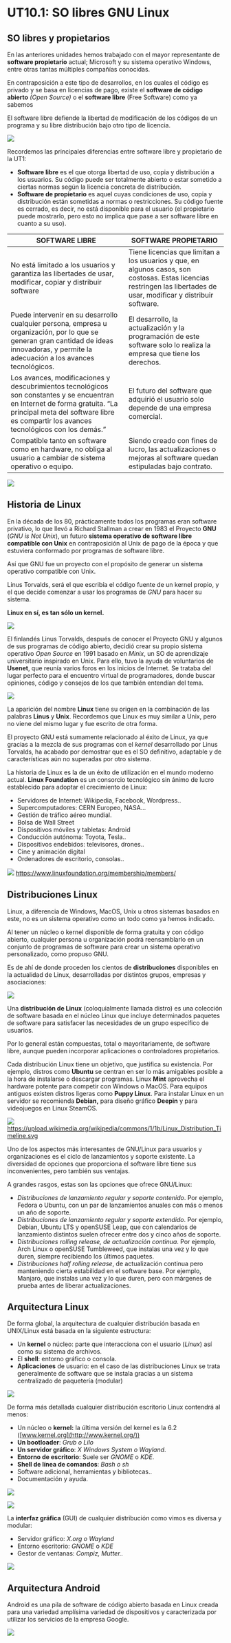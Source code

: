 # UT10.1: SO libres GNU Linux

## SO libres y propietarios

En las anteriores unidades hemos trabajado con el mayor representante de **software propietario** actual; Microsoft y su sistema operativo Windows, entre otras tantas múltiples compañías conocidas.

En contraposición a este tipo de desarrollos, en los cuales el código es privado y se basa en licencias de pago, existe el **software de código abierto** *(Open Source)* o el **software libre** (Free Software) como ya sabemos

El software libre defiende la libertad de modificación de los códigos de un programa y su libre distribución bajo otro tipo de licencia.

![](media/fc3794aaae6aa8942cc6ff3de530aa55.png)

Recordemos las principales diferencias entre software libre y propietario de la UT1:

-   **Software libre** es el que otorga libertad de uso, copia y distribución a los usuarios. Su código puede ser totalmente abierto o estar sometido a ciertas normas según la licencia concreta de distribución.
-   **Software de propietario** es aquel cuyas condiciones de uso, copia y distribución están sometidas a normas o restricciones. Su código fuente es cerrado, es decir, no está disponible para el usuario (el propietario puede mostrarlo, pero esto no implica que pase a ser software libre en cuanto a su uso).

| **SOFTWARE LIBRE**                                                                                                                                                                                                   | **SOFTWARE PROPIETARIO**                                                                                                                                              |
|----------------------------------------------------------------------------------------------------------------------------------------------------------------------------------------------------------------------|-----------------------------------------------------------------------------------------------------------------------------------------------------------------------|
| No está limitado a los usuarios y garantiza las libertades de usar, modificar, copiar y distribuir software                                                                                                          | Tiene licencias que limitan a los usuarios y que, en algunos casos, son costosas. Estas licencias restringen las libertades de usar, modificar y distribuir software. |
| Puede intervenir en su desarrollo cualquier persona, empresa u organización, por lo que se generan gran cantidad de ideas innovadoras, y permite la adecuación a los avances tecnológicos.                           |  El desarrollo, la actualización y la programación de este software solo lo realiza la empresa que tiene los derechos.                                                |
| Los avances, modificaciones y descubrimientos tecnológicos son constantes y se encuentran en Internet de forma gratuita. “La principal meta del software libre es compartir los avances tecnológicos con los demás.” |  El futuro del software que adquirió el usuario solo depende de una empresa comercial.                                                                                |
| Compatible tanto en software como en hardware, no obliga al usuario a cambiar de sistema operativo o equipo.                                                                                                         | Siendo creado con fines de lucro, las actualizaciones o mejoras al software quedan estipuladas bajo contrato.                                                         |

![](media/628d335f170ae335994faba963e808a9.png)

## Historia de Linux

En la década de los 80, prácticamente todos los programas eran software privativo, lo que llevó a Richard Stallman a crear en 1983 el Proyecto **GNU** (*GNU is Not Unix*), un futuro **sistema operativo de software libre compatible con Unix** en contraposición al Unix de pago de la época y que estuviera conformado por programas de software libre.

Así que GNU fue un proyecto con el propósito de generar un sistema operativo compatible con Unix.

Linus Torvalds, será el que escribía el código fuente de un kernel propio, y el que decide comenzar a usar los programas de *GNU* para hacer su sistema.

**Linux en sí, es tan sólo un kernel.**

![](media/0b384bc192b4e57f1c794a1ec9738a0c.png)

El finlandés Linus Torvalds, después de conocer el Proyecto GNU y algunos de sus programas de código abierto, decidió crear su propio sistema operativo *Open Source* en 1991 basado en *Minix*, un SO de aprendizaje universitario inspirado en Unix. Para ello, tuvo la ayuda de voluntarios de **Usenet**, que reunía varios foros en los inicios de Internet. Se trataba del lugar perfecto para el encuentro virtual de programadores, donde buscar opiniones, código y consejos de los que también entendían del tema.

![](media/7846ebe1462c883c5b5152816c17f223.jpeg)

La aparición del nombre **Linux** tiene su origen en la combinación de las palabras **Linus** y **Unix**. Recordemos que Linux es muy similar a Unix, pero no viene del mismo lugar y fue escrito de otra forma.

El proyecto GNU está sumamente relacionado al éxito de Linux, ya que gracias a la mezcla de sus programas con el *kernel* desarrollado por Linus Torvalds, ha acabado por demostrar que es el SO definitivo, adaptable y de características aún no superadas por otro sistema.

La historia de Linux es la de un éxito de utilización en el mundo moderno actual. **Linux Foundation** es un consorcio tecnológico sin ánimo de lucro establecido para adoptar el crecimiento de Linux:

-   Servidores de Internet: Wikipedia, Facebook, Wordpress.. 
-   Supercomputadores: CERN Europeo, NASA…
-   Gestión de tráfico aéreo mundial.
-   Bolsa de Wall Street
-   Dispositivos móviles y tabletas: Android
-   Conducción autónoma: Toyota, Tesla..
-   Dispositivos endebidos: televisores, drones..
-   Cine y animación digital
-   Ordenadores de escritorio, consolas..

![](media/41531ed9d80c1870d433005766980bb9.png)
<https://www.linuxfoundation.org/membership/members/>

## Distribuciones Linux

Linux, a diferencia de Windows, MacOS, Unix u otros sistemas basados en este, no es un sistema operativo como un todo como ya hemos indicado.

Al tener un núcleo o kernel disponible de forma gratuita y con código abierto, cualquier persona u organización podrá reensamblarlo en un conjunto de programas de software para crear un sistema operativo personalizado, como propuso GNU.

Es de ahí de donde proceden los cientos de **distribuciones** disponibles en la actualidad de Linux, desarrolladas por distintos grupos, empresas y asociaciones:

![](media/168816aaedbf0551305a435e9e6ff9da.jpeg)

Una **distribución de Linux** (coloquialmente llamada distro) es una colección de software basada en el núcleo Linux que incluye determinados paquetes de software para satisfacer las necesidades de un grupo específico de usuarios.

Por lo general están compuestas, total o mayoritariamente, de software libre, aunque pueden incorporar aplicaciones o controladores propietarios.

Cada distribución Linux tiene un objetivo, que justifica su existencia. Por ejemplo, distros como **Ubuntu** se centran en ser lo más amigables posible a la hora de instalarse o descargar programas. Linux **Mint** aprovecha el hardware potente para competir con Windows o MacOS. Para equipos antiguos existen distros ligeras como **Puppy Linux**. Para instalar Linux en un servidor se recomienda **Debian,** para diseño gráfico **Deepin** y para videojuegos en Linux SteamOS.

![](media/5c973ed3ee1936711d2a3992506f8c8e.png)
<https://upload.wikimedia.org/wikipedia/commons/1/1b/Linux_Distribution_Timeline.svg>

Uno de los aspectos más interesantes de GNU/Linux para usuarios y organizaciones es el ciclo de lanzamientos y soporte existente. La diversidad de opciones que proporciona el software libre tiene sus inconvenientes, pero también sus ventajas.

A grandes rasgos, estas son las opciones que ofrece GNU/Linux:

-   *Distribuciones de lanzamiento regular y soporte contenido*. Por ejemplo, Fedora o Ubuntu, con un par de lanzamientos anuales con más o menos un año de soporte.
-   *Distribuciones de lanzamiento regular y soporte extendido*. Por ejemplo, Debian, Ubuntu LTS y openSUSE Leap, que con calendarios de lanzamiento distintos suelen ofrecer entre dos y cinco años de soporte.
-   D*istribuciones rolling release, de actualización continua*. Por ejemplo, Arch Linux o openSUSE Tumbleweed, que instalas una vez y lo que duren, siempre recibiendo los últimos paquetes.
-   *Distribuciones half rolling release*, de actualización continua pero manteniendo cierta estabilidad en el software base. Por ejemplo, Manjaro, que instalas una vez y lo que duren, pero con márgenes de prueba antes de liberar actualizaciones.

## Arquitectura Linux

De forma global, la arquitectura de cualquier distribución basada en UNIX/Linux está basada en la siguiente estructura:

- Un **kernel** o núcleo: parte que interacciona con el usuario (*Linux*) así como su sistema de archivos.
-   El **shell**: entorno gráfico o consola.
-   **Aplicaciones** de usuario: en el caso de las distribuciones Linux se trata generalmente de software que se instala gracias a un sistema centralizado de paquetería (modular)

![](media/3a060ec50e4c81a77d2bfbc76b0c9684.png)

De forma más detallada cualquier distribución escritorio Linux contendrá al menos:

-   Un núcleo o **kernel:** la última versión del kernel es la 6.2 ([www.kernel.org](http://www.kernel.org/))
-   **Un bootloader**: *Grub o Lilo*
-   **Un servidor gráfico**: *X Windows System o Wayland*.
-   **Entorno de escritorio**: Suele ser *GNOME* o *KDE*.
-   **Shell de línea de comandos**: *Bash o sh*
-   Software adicional, herramientas y bibliotecas..
-   Documentación y ayuda.

![](media/df8472f0cd4be24733c2a56003c8406d.jpeg)

![](media/e1905f643e7456001d4da7397e5d1323.png)

La **interfaz gráfica** (GUI) de cualquier distribución como vimos es diversa y modular:

-  Servidor gráfico: *X.org o Wayland*
-  Entorno escritorio: *GNOME* o *KDE*
-  Gestor de ventanas: *Compiz, Mutter..*

 ![](media/332861cde899a1963d64924e0b51f18a.png)

 ## Arquitectura Android

Android es una pila de software de código abierto basada en Linux creada para una variedad amplísima variedad de dispositivos y caracterizada por utilizar los servicios de la empresa Google.

![](media/f1a3a271f78ee50f4c3c39d9bea2474e.png)  
